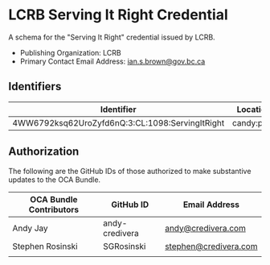 # LCRB Serving It Right Credential

A schema for the "Serving It Right" credential issued by LCRB.

- Publishing Organization: LCRB
- Primary Contact Email Address: ian.s.brown@gov.bc.ca

## Identifiers

| Identifier                                      | Location   | Watermark | URL                                                   |
| ----------------------------------------------- | ---------- | --------- | ----------------------------------------------------- |
| 4WW6792ksq62UroZyfd6nQ:3:CL:1098:ServingItRight | candy:prod |           | https://candyscan.idlab.org/tx/CANDY_PROD/domain/1099 |

## Authorization

The following are the GitHub IDs of those authorized to make substantive updates to the OCA Bundle.

| OCA Bundle Contributors | GitHub ID  | Email Address            |
| ----------------------- | ---------- | ------------------------ |
| Andy Jay                | andy-credivera | andy@credivera.com       |
| Stephen Rosinski        | SGRosinski | stephen@credivera.com    |
|                         |            |                          |
